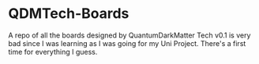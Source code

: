 # QDMTech-Boards
A repo of all the boards designed by QuantumDarkMatter Tech
v0.1 is very bad since I was learning as I was going for my Uni Project. There's a first time for everything I guess.
